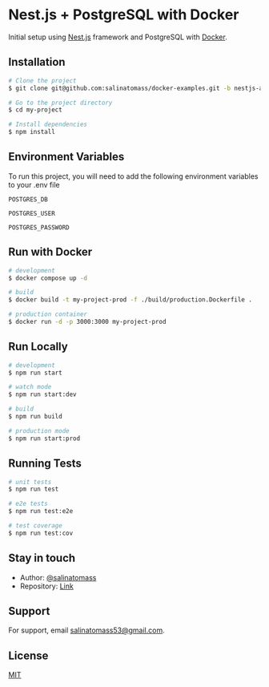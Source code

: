 # Nest.js + PostgreSQL with Docker

Initial setup using [Nest.js](https://github.com/nestjs/nest) framework and PostgreSQL with [Docker](https://www.docker.com/).

## Installation

```bash
# Clone the project
$ git clone git@github.com:salinatomass/docker-examples.git -b nestjs-app --single-branch my-project

# Go to the project directory
$ cd my-project

# Install dependencies
$ npm install
```

## Environment Variables

To run this project, you will need to add the following environment variables to your .env file

`POSTGRES_DB`

`POSTGRES_USER`

`POSTGRES_PASSWORD`

## Run with Docker

```bash
# development
$ docker compose up -d

# build
$ docker build -t my-project-prod -f ./build/production.Dockerfile .

# production container
$ docker run -d -p 3000:3000 my-project-prod
```

## Run Locally

```bash
# development
$ npm run start

# watch mode
$ npm run start:dev

# build
$ npm run build

# production mode
$ npm run start:prod
```

## Running Tests

```bash
# unit tests
$ npm run test

# e2e tests
$ npm run test:e2e

# test coverage
$ npm run test:cov
```

## Stay in touch

- Author: [@salinatomass](https://salinatomass.netlify.app)
- Repository: [Link](https://github.com/salinatomass/docker-examples/)

## Support

For support, email salinatomass53@gmail.com.

## License

[MIT](https://choosealicense.com/licenses/mit/)

